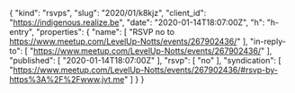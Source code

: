 {
  "kind": "rsvps",
  "slug": "2020/01/k8kjz",
  "client_id": "https://indigenous.realize.be",
  "date": "2020-01-14T18:07:00Z",
  "h": "h-entry",
  "properties": {
    "name": [
      "RSVP no to https://www.meetup.com/LevelUp-Notts/events/267902436/"
    ],
    "in-reply-to": [
      "https://www.meetup.com/LevelUp-Notts/events/267902436/"
    ],
    "published": [
      "2020-01-14T18:07:00Z"
    ],
    "rsvp": [
      "no"
    ],
    "syndication": [
      "https://www.meetup.com/LevelUp-Notts/events/267902436/#rsvp-by-https%3A%2F%2Fwww.jvt.me"
    ]
  }
}
